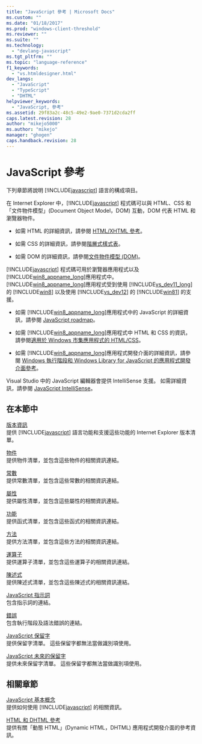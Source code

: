 ```yaml
---
title: "JavaScript 參考 | Microsoft Docs"
ms.custom: ""
ms.date: "01/18/2017"
ms.prod: "windows-client-threshold"
ms.reviewer: ""
ms.suite: ""
ms.technology: 
  - "devlang-javascript"
ms.tgt_pltfrm: ""
ms.topic: "language-reference"
f1_keywords: 
  - "vs.htmldesigner.html"
dev_langs: 
  - "JavaScript"
  - "TypeScript"
  - "DHTML"
helpviewer_keywords: 
  - "JavaScript, 參考"
ms.assetid: 29f83a2c-48c5-49e2-9ae0-7371d2cda2ff
caps.latest.revision: 28
author: "mikejo5000"
ms.author: "mikejo"
manager: "ghogen"
caps.handback.revision: 28
---
```

# JavaScript 參考
下列章節將說明 [!INCLUDE[javascript](../../javascript/includes/javascript-md.md)] 語言的構成項目。  
  
 在 Internet Explorer 中，[!INCLUDE[javascript](../../javascript/includes/javascript-md.md)] 程式碼可以與 HTML、CSS 和「文件物件模型」\(Document Object Model，DOM\) 互動，DOM 代表 HTML 和瀏覽器物件。  
  
-   如需 HTML 的詳細資訊，請參閱 [HTML\/XHTML 參考](http://go.microsoft.com/fwlink/p/?LinkId=251007)。  
  
-   如需 CSS 的詳細資訊，請參閱[階層式樣式表](http://go.microsoft.com/fwlink/p/?LinkId=251008)。  
  
-   如需 DOM 的詳細資訊，請參閱[文件物件模型 \(DOM\)](http://go.microsoft.com/fwlink/p/?LinkId=251009)。  
  
 [!INCLUDE[javascript](../../javascript/includes/javascript-md.md)] 程式碼可用於瀏覽器應用程式以及 [!INCLUDE[win8_appname_long](../../javascript/includes/win8-appname-long-md.md)]應用程式中。  [!INCLUDE[win8_appname_long](../../javascript/includes/win8-appname-long-md.md)]應用程式受到使用 [!INCLUDE[vs_dev11_long](../../javascript/includes/vs-dev11-long-md.md)] 的 [!INCLUDE[win8](../../javascript/includes/win8-md.md)] 以及使用 [!INCLUDE[vs_dev12](../../javascript/includes/vs-dev12-md.md)] 的 [!INCLUDE[win81](../../javascript/includes/win81-md.md)] 的支援。  
  
-   如需 [!INCLUDE[win8_appname_long](../../javascript/includes/win8-appname-long-md.md)]應用程式中的 JavaScript 的詳細資訊，請參閱 [JavaScript roadmap](http://msdn.microsoft.com/zh-tw/4f28182b-1e4b-4bbd-8ae9-dcc504de4341)。  
  
-   如需 [!INCLUDE[win8_appname_long](../../javascript/includes/win8-appname-long-md.md)]應用程式中 HTML 和 CSS 的資訊，請參閱[適用於 Windows 市集應用程式的 HTML\/CSS](http://go.microsoft.com/fwlink/p/?LinkId=250939)。  
  
-   如需 [!INCLUDE[win8_appname_long](../../javascript/includes/win8-appname-long-md.md)]應用程式開發介面的詳細資訊，請參閱 [Windows 執行階段和 Windows Library for JavaScript 的應用程式開發介面參考](http://go.microsoft.com/fwlink/p/?LinkID=250938)。  
  
 Visual Studio 中的 JavaScript 編輯器會提供 IntelliSense 支援。  如需詳細資訊，請參閱 [JavaScript IntelliSense](~/ide/javascript-intellisense.md)。  
  
## 在本節中  
 [版本資訊](../../javascript/reference/javascript-version-information.md)  
 提供 [!INCLUDE[javascript](../../javascript/includes/javascript-md.md)] 語言功能和支援這些功能的 Internet Explorer 版本清單。  
  
 [物件](../../javascript/reference/javascript-objects.md)  
 提供物件清單，並包含這些物件的相關資訊連結。  
  
 [常數](../../javascript/reference/javascript-constants.md)  
 提供常數清單，並包含這些常數的相關資訊連結。  
  
 [屬性](../../javascript/reference/javascript-properties.md)  
 提供屬性清單，並包含這些屬性的相關資訊連結。  
  
 [功能](../../javascript/reference/javascript-functions.md)  
 提供函式清單，並包含這些函式的相關資訊連結。  
  
 [方法](../../javascript/reference/javascript-methods.md)  
 提供方法清單，並包含這些方法的相關資訊連結。  
  
 [運算子](../../javascript/reference/javascript-operators.md)  
 提供運算子清單，並包含這些運算子的相關資訊連結。  
  
 [陳述式](../../javascript/reference/javascript-statements.md)  
 提供陳述式清單，並包含這些陳述式的相關資訊連結。  
  
 [JavaScript 指示詞](../../javascript/reference/javascript-directives.md)  
 包含指示詞的連結。  
  
 [錯誤](../../javascript/reference/javascript-errors.md)  
 包含執行階段及語法錯誤的連結。  
  
 [JavaScript 保留字](../../javascript/reference/javascript-reserved-words.md)  
 提供保留字清單。  這些保留字都無法當做識別項使用。  
  
 [JavaScript 未來的保留字](../../javascript/reference/javascript-future-reserved-words.md)  
 提供未來保留字清單。  這些保留字都無法當做識別項使用。  
  
## 相關章節  
 [JavaScript 基本概念](../../javascript/javascript-fundamentals.md)  
 提供如何使用 [!INCLUDE[javascript](../../javascript/includes/javascript-md.md)] 的相關資訊。  
  
 [HTML 和 DHTML 參考](http://go.microsoft.com/fwlink/?LinkId=148095)  
 提供有關「動態 HTML」\(Dynamic HTML，DHTML\) 應用程式開發介面的參考資訊。